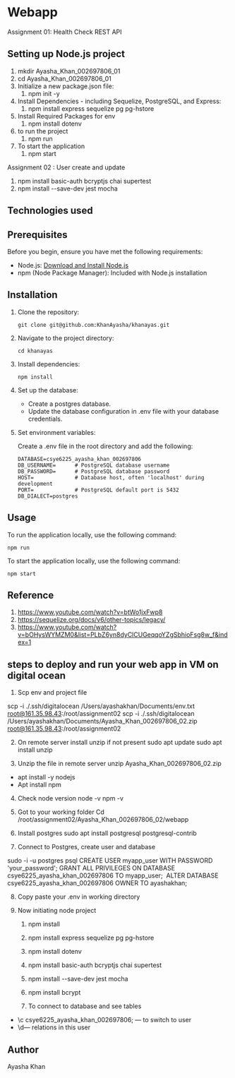 # Webapp

Assignment 01: Health Check REST API

## Setting up Node.js project

1. mkdir Ayasha_Khan_002697806_01
2. cd Ayasha_Khan_002697806_01
3. Initialize a new package.json file: 
   1. npm init -y
4. Install Dependencies - including Sequelize, PostgreSQL, and Express: 
   1. npm install express sequelize pg pg-hstore
5. Install Required Packages for env
   1. npm install dotenv
6. to run the project
   1. npm run
7. To start the application
   1. npm start


Assignment 02 : User create and update

1. npm install basic-auth bcryptjs chai supertest
2. npm install --save-dev jest mocha


## Technologies used

## Prerequisites

Before you begin, ensure you have met the following requirements:

- Node.js: [Download and Install Node.js](https://nodejs.org/)
- npm (Node Package Manager): Included with Node.js installation
  
## Installation

1. Clone the repository:

    ```
    git clone git@github.com:KhanAyasha/khanayas.git
    ```

2. Navigate to the project directory:

    ```
    cd khanayas
    ```

3. Install dependencies:

    ```
    npm install
    ```

4. Set up the database:

    - Create a postgres database.
    - Update the database configuration in .env file with your database credentials.


5. Set environment variables:

    Create a .env file in the root directory and add the following:

    ```env
    DATABASE=csye6225_ayasha_khan_002697806              
    DB_USERNAME=      # PostgreSQL database username
    DB_PASSWORD=      # PostgreSQL database password
    HOST=             # Database host, often 'localhost' during development
    PORT=             # PostgreSQL default port is 5432
    DB_DIALECT=postgres
    ```
    

## Usage

To run the application locally, use the following command:

```
npm run 
```

To start the application locally, use the following command:

```
npm start 
```
## Reference 
1. https://www.youtube.com/watch?v=btWo1jxFwp8
2. https://sequelize.org/docs/v6/other-topics/legacy/
3. https://www.youtube.com/watch?v=bOHysWYMZM0&list=PLbZ6yn8dyClCUGeqqoYZgSbhioFsg8w_f&index=1

## steps to deploy and run your web app in VM on digital ocean

1. Scp env and project file

scp -i ./.ssh/digitalocean /Users/ayashakhan/Documents/env.txt root@161.35.98.43:/root/assignment02
scp -i ./.ssh/digitalocean /Users/ayashakhan/Documents/Ayasha_Khan_002697806_02.zip root@161.35.98.43:/root/assignment02


2. On remote server install unzip if not present
sudo apt update
sudo apt install unzip

3. Unzip the file in remote server
unzip Ayasha_Khan_002697806_02.zip 

* apt install -y nodejs
* Apt install npm

4. Check node version
node -v
npm -v

5. Got to your working folder
Cd /root/assignment02/Ayasha_Khan_002697806_02/webapp

6. Install postgres
sudo apt install postgresql postgresql-contrib


7. Connect to Postgres, create user and database

sudo -i -u postgres
psql
CREATE USER myapp_user WITH PASSWORD 'your_password';
GRANT ALL PRIVILEGES ON DATABASE csye6225_ayasha_khan_002697806 TO myapp_user;
 ALTER DATABASE csye6225_ayasha_khan_002697806 OWNER TO ayashakhan;


8. Copy paste your .env  in working directory


9. Now initiating node project
    1. npm install
    2. npm install express sequelize pg pg-hstore
    3. npm install dotenv
    4. npm install basic-auth bcryptjs chai supertest
    5. npm install --save-dev jest mocha
    6. npm install bcrypt
    

    7.  To connect to database and see tables
* \c csye6225_ayasha_khan_002697806; — to switch to user 
* \d— relations in this user


## Author

Ayasha Khan
